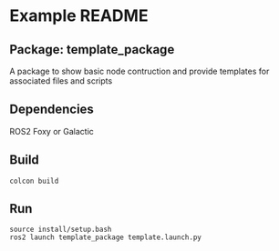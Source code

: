 # Example README

## Package: template_package
A package to show basic node contruction and provide templates for associated files and scripts

## Dependencies
ROS2 Foxy or Galactic

## Build

```
colcon build
```

## Run

```
source install/setup.bash
ros2 launch template_package template.launch.py
```